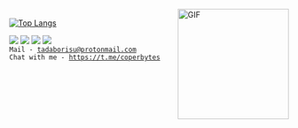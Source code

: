 <img align="right" alt="GIF" src="https://media.giphy.com/media/dxn6fRlTIShoeBr69N/giphy.gif?raw=true" width="200" height="200"> <br>
[![Top Langs](https://github-readme-stats.vercel.app/api/top-langs/?username=tadaborisu&amp;layout=compact&amp;hide_border=true&theme=slateorange)](https://github.com/anuraghazra/github-readme-stats)

<a href="https://vk.com/tadaborisu"><img src="https://img.icons8.com/color/50/000000/vk-com.png"></a>
<a href="https://vk.com/tadaborisu"><img src="https://img.icons8.com/fluent/48/000000/instagram-new.png"></a>
<a href="https://vk.com/tadaborisu"><img src="https://img.icons8.com/color/48/000000/youtube-play.png"/></a>
<a href="https://t.me/googolplexcoperbytes"><img src="https://img.icons8.com/color/48/000000/telegram-app--v1.png"></a> <br>
<code>Mail - tadaborisu@protonmail.com</code><br>
<code>Chat with me - https://t.me/coperbytes</code>
